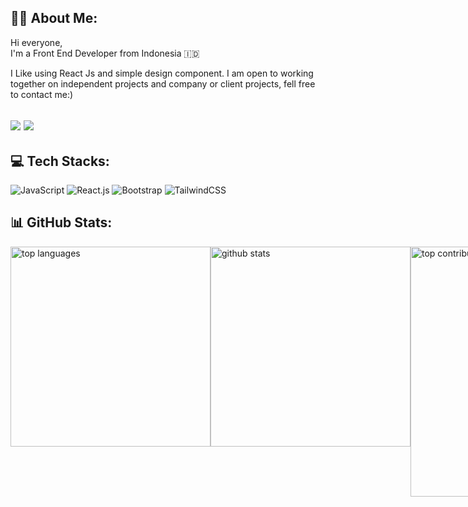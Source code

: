
## 🙋‍♂️ About Me:
Hi everyone,
<br/>
I'm a Front End Developer from Indonesia 🇮🇩

I Like using React Js and simple design component.
I am open to working together on independent projects and company or client projects, fell free to contact me:)


[![](https://img.shields.io/badge/profile-Adan-Ramadhan-blue)](https://github.com/Adan-Ramadhan/)
[![](https://komarev.com/ghpvc/?username=Adan-Ramadhan&label=Profile%20views&color=0a93d1&style=flat)](https://github.com/Adan-Ramadhan/)
---

## 💻 Tech Stacks:
![JavaScript](https://img.shields.io/badge/javascript-%23323330.svg?style=flat-square&logo=javascript&logoColor=%23F7DF1E) 
![React.js](https://img.shields.io/badge/react.js-%23404d59.svg?style=flat-square&logo=react&logoColor=%2361DAFB) 
![Bootstrap](https://img.shields.io/badge/bootstrap-%23563D7C.svg?style=flat-square&logo=bootstrap&logoColor=white) 
![TailwindCSS](https://img.shields.io/badge/tailwindcss-%2338B2AC.svg?style=flat-square&logo=tailwind-css&logoColor=white)

## 📊 GitHub Stats:
<div style="display: flex">
  <img style="width: 20rem; height: auto; display: inline-block;" src="https://github-readme-stats.vercel.app/api/top-langs/?username=Adan-Ramadhan&theme=react&hide_border=true&include_all_commits=false&count_private=false&layout=compact&langs_count=10" alt="top languages" />
  <img style="width: 20rem; height: auto; display: inline-block;" src="https://github-readme-stats.vercel.app/api?username=Adan-Ramadhan&theme=react&hide_border=true&include_all_commits=false&count_private=false" alt="github stats" />

  <br/>

  <img style="width: 25rem; height: auto; display: inline-block;" src="https://github-contributor-stats.vercel.app/api?username=Adan-Ramadhan&limit=5&theme=react&combine_all_yearly_contributions=true" alt="top contribution" />
  <img style="width: 25rem; height: auto; display: inline-block;" src="https://github-readme-streak-stats.herokuapp.com/?user=Adan-Ramadhan&theme=react&hide_border=true" alt="commit stats" />
</div>


